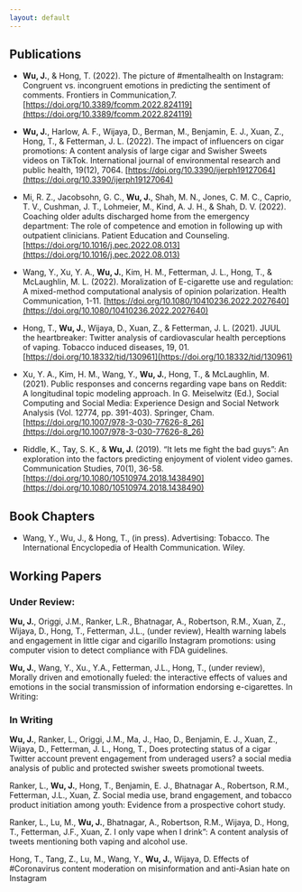```yaml
---
layout: default
---
```


## Publications

- **Wu, J.**, & Hong, T. (2022). The picture of #mentalhealth on Instagram: Congruent vs. incongruent emotions in predicting the sentiment of comments. Frontiers in Communication,7. [https://doi.org/10.3389/fcomm.2022.824119](https://doi.org/10.3389/fcomm.2022.824119)

- **Wu, J.**, Harlow, A. F., Wijaya, D., Berman, M., Benjamin, E. J., Xuan, Z., Hong, T., & Fetterman, J. L. (2022). The impact of influencers on cigar promotions: A content analysis of large cigar and Swisher Sweets videos on TikTok. International journal of environmental research and public health, 19(12), 7064. [https://doi.org/10.3390/ijerph19127064](https://doi.org/10.3390/ijerph19127064) 

- Mi, R. Z., Jacobsohn, G. C., **Wu, J.**, Shah, M. N., Jones, C. M. C., Caprio, T. V., Cushman, J. T., Lohmeier, M., Kind, A. J. H., & Shah, D. V. (2022). Coaching older adults discharged home from the emergency department: The role of competence and emotion in following up with outpatient clinicians. Patient Education and Counseling. [https://doi.org/10.1016/j.pec.2022.08.013](https://doi.org/10.1016/j.pec.2022.08.013)

- Wang, Y., Xu, Y. A., **Wu, J.**, Kim, H. M., Fetterman, J. L., Hong, T., & McLaughlin, M. L. (2022). Moralization of E-cigarette use and regulation: A mixed-method computational analysis of opinion polarization. Health Communication, 1-11. [https://doi.org/10.1080/10410236.2022.2027640](https://doi.org/10.1080/10410236.2022.2027640)

- Hong, T., **Wu, J.**, Wijaya, D., Xuan, Z., & Fetterman, J. L. (2021). JUUL the heartbreaker: Twitter analysis of cardiovascular health perceptions of vaping. Tobacco induced diseases, 19, 01. [https://doi.org/10.18332/tid/130961](https://doi.org/10.18332/tid/130961)

- Xu, Y. A., Kim, H. M., Wang, Y., **Wu, J.**, Hong, T., & McLaughlin, M. (2021). Public responses and concerns regarding vape bans on Reddit: A longitudinal topic modeling approach. In G. Meiselwitz (Ed.), Social Computing and Social Media: Experience Design and Social Network Analysis (Vol. 12774, pp. 391-403). Springer, Cham. [https://doi.org/10.1007/978-3-030-77626-8_26](https://doi.org/10.1007/978-3-030-77626-8_26)

- Riddle, K., Tay, S. K., & **Wu, J.** (2019). “It lets me fight the bad guys”: An exploration into the factors predicting enjoyment of violent video games. Communication Studies, 70(1), 36-58.[https://doi.org/10.1080/10510974.2018.1438490](https://doi.org/10.1080/10510974.2018.1438490)

## Book Chapters
- Wang, Y., Wu, J., & Hong, T., (in press). Advertising: Tobacco. The International Encyclopedia of Health Communication. Wiley.

## Working Papers

### Under Review: 
**Wu, J.**, Origgi, J.M., Ranker, L.R., Bhatnagar, A., Robertson, R.M., Xuan, Z., Wijaya, D., Hong, T., Fetterman, J.L., (under review), Health warning labels and engagement in little cigar and cigarillo Instagram promotions: using computer vision to detect compliance with FDA guidelines.

**Wu, J.**, Wang, Y., Xu., Y.A., Fetterman, J.L., Hong, T., (under review), Morally driven and emotionally fueled: the interactive effects of values and emotions in the social transmission of information endorsing e-cigarettes.
In Writing:

### In Writing
**Wu, J.**, Ranker, L., Origgi, J.M., Ma, J., Hao, D., Benjamin, E. J., Xuan, Z., Wijaya, D., Fetterman, J. L., Hong, T., Does protecting status of a cigar Twitter account prevent engagement from underaged users? a social media analysis of public and protected swisher sweets promotional tweets.

Ranker, L., **Wu, J.**, Hong, T., Benjamin, E. J., Bhatnagar A., Robertson, R.M., Fetterman, J.L., Xuan, Z. Social media use, brand engagement, and tobacco product initiation among youth: Evidence from a prospective cohort study.

Ranker, L., Lu, M., **Wu, J.**, Bhatnagar, A., Robertson, R.M., Wijaya, D., Hong, T., Fetterman, J.F., Xuan, Z. I only vape when I drink”: A content analysis of tweets mentioning both vaping and alcohol use.

Hong, T., Tang, Z., Lu, M., Wang, Y., **Wu, J.**, Wijaya, D. Effects of #Coronavirus content moderation on misinformation and anti-Asian hate on Instagram

&nbsp;
&nbsp;
&nbsp;
&nbsp;
&nbsp;
&nbsp;
&nbsp;
&nbsp;
